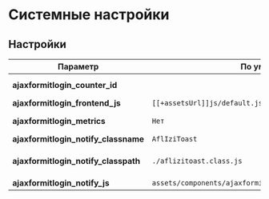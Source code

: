 # Системные настройки

## Настройки

| Параметр                             | По умолчанию                                                | Описание                                                                                                                                                                                         |
|--------------------------------------|-------------------------------------------------------------|--------------------------------------------------------------------------------------------------------------------------------------------------------------------------------------------------|
| **ajaxformitlogin_counter_id**       |                                                             | ID счётчика метрики. Укажите это значение, если хотите чтобы работала отправка целей в Яндекс.Метрику                                                                                            |
| **ajaxformitlogin_frontend_js**      | `[[+assetsUrl]]js/default.js`                                 | Путь к основным JS скриптам. Понимает плейсхолдер `[[+assetsUrl]]`                                                                                                                                 |
| **ajaxformitlogin_metrics**          | `Нет`                                                         | Определяет будут ли отправляться цели в Яндекс.Метрику. При значении `Да` и пустом ID счётчика работать не будет.                                                                                |
| **ajaxformitlogin_notify_classname** | `AflIziToast`                                                 | Имя класса управления библиотекой уведомлений.                                                                                                                                                   |
| **ajaxformitlogin_notify_classpath** | `./aflizitoast.class.js`                                      | Путь к классу управления библиотекой уведомлений. Указывается относительно файла с основным JS классом, по умолчанию лежит `assets/components/ajaxformitlogin/js/modules/ajaxformitlogin.class.js` |
| **ajaxformitlogin_notify_js**        | `assets/components/ajaxformitlogin/js/message_settings.json`  | Путь к настройкам библиотеки уведомлений                                                                                                                                                         |
